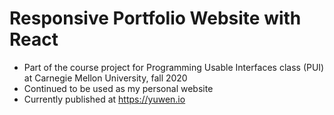 # Responsive Portfolio Website with React

- Part of the course project for Programming Usable Interfaces class (PUI) at Carnegie Mellon University, fall 2020
- Continued to be used as my personal website
- Currently published at https://yuwen.io
